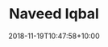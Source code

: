 ---
title: "Naveed Iqbal"
date: 2018-11-19T10:47:58+10:00
draft: false
image: "images/team/nonsap-visuals-kMJp7620W6U-unsplash.jpg"
jobtitle: "Social Media Manager"
linkedinurl: ""
weight: 7
---